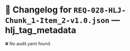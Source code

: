 # 📝 Changelog for `REQ-028-HLJ-Chunk_1-Item_2-v1.0.json` — **hlj_tag_metadata**

❌ No audit.yaml found.
